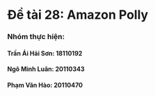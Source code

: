 # Đề tài 28: Amazon Polly
### Nhóm thực hiện:
#### Trần Ái Hải Sơn: 18110192
#### Ngô Minh Luân:   20110343
#### Phạm Văn Hào:    20110470
